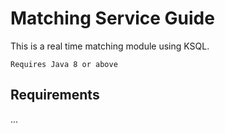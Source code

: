 # Matching Service Guide

This is a real time matching module using KSQL.
```
Requires Java 8 or above
```

## Requirements
...